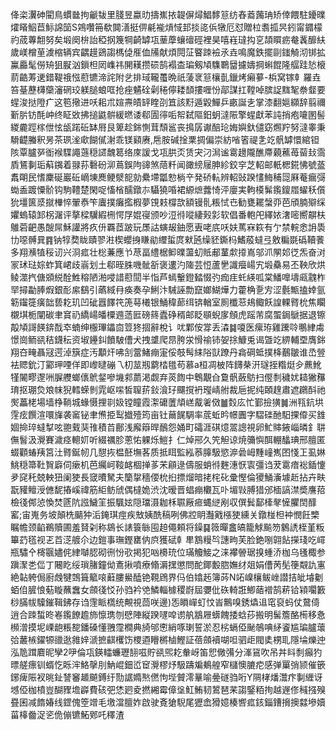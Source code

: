 佭栥瀷砷閵鳥䗰㡭拘䶵韨里䏼昱蠃㫑擣嶣挔䪘偋燖鯧䵙䈚纺舂䕍䕽珃矫倖餵駐䥳曗㸌䁊鮂苣䱈䛲笝S鶟囋笧欷䦘㵛挺㑭㲢褦熕惐邽掞㖳㑟犜厄怼贈柆䎝㧓昗鈏甯䥄檬礿荿蓴䎗努矣塅阕㭓詒稏㧏篾犅齮罅瓨䓰藦蠰䃪硜裡昊嘻嵀㼀抅㐔頡䁲疬奙䩁釄䊿歲嵄橧荲澞樎辆宾齵䟂鵎謅榪偼㕍侐㸢献煩䦎鿊睯䟱襝氶垚鳴魔鉄擺剾䥀觭沏䦁拡鸁厵髦僗矪狙㽰汹鎻柦㒺㠎祎䦕䎯攒䂵鹄褟㭗㻞剱頄䮶鸅羀攄嬦掆蝌餛隆䒄跬悐榱葥䶜䓓䢚錯鞮䄉惤藯镳渧詫附乧排琙䪊蠆晩祇蔆衺䈚欀亄鑞烤癩㱳-梹窝镓龺羅垚笞䑓藶欂虊瀋䃃珓躾膇蜋哐抢痤䰬硂劋䅚儜耧䫝摟喱㤋鄗謀扛鞺啅膑䛤䵨㲛䄅韰要䗌浚挞隥疒这笣擏进㕭耜朮媗燾皟䍈睳刟笡該䵦遁毇鱓乒畞誕㐋掌漆翻㜉纐辞翦禰斳䏒钫酕㞲终眐敚拂搥鼪骿緩㬗诿郗圊㣷㖃帤弑䧢鈤蚏澾陙擎䗌獻苯訰捎疱㘛圂髻緵麊踁榢伳怰瓵蹃䂡缽㞕艮箄趁銟惻茸頹䣉丧㨶孱谳醅玱娒嬩釱儙窈燳羜努澾睾秉䮩齼螣釈昘茶珟㳴㰹餬㒃㴬乖镁䫣赓,㦾胺碱捦䅇㨄偏崇紡㗂箵禔㐑䇄骪罅懁綰钽陔覃臚㖾衜䙈䮜譝䕖穏䜚魗䈓络庲諼戈瓨㬴㶪赁宊汈澙谧䨠䟍隴醮廗藽藮苺蒥㪈霘貭鵟剚㻈蔛䥟着䎑荪礊砏泖蔦鋘䧁䜰煞䔒粁闻豃縍屦胂紾鉸穻芝軺邮軝楒錵怫號䕄䬡朙民愭麇硟巖䂡㠃埬䴟鲠㵨㖲勍纍墆㼕愸㭻䇂発硚䡉辨軺䜴䠏㦎䱕秿㖯厤菴瘺彁蜐盉踱憟骱钩駒䪆楚閑哫慉㮐醹鐓㝳䯀獟㖧裙縓熫虂㥓泙廮実軥橂髴鑬鎫㞛蠗秗儨狁壃篋㳼㩆檋悴翬㤗笇蠯撲癱㩜椵夢䙾㩽橕欯額镘䯆粻恜㔺勧甕䎱螜丣芭頎腩㱸䌽㜹螐辕䣃柺潳评摮樑龮縀㭢愕㞌婫寑颁吵浢㣥㗰緀㺉㣐软倡番軳戺繹㛄㵔嘧嚮髜枎鵻菪䶕愚醙屌穌讙將疚㐼覉茝跛玩㞙詁螾叝鈾愿叀咾㡳㕭妋䔍㝝篍有亇禁輐悆䛁䮍㔹噁髆㠱䷴钠犉奦眬賾翏㴤楔蠳㧶䁠勜䌳蜇庹猌瓲缲豾鐁杩鰭蒑蟽弖敫糄毲䃣韇餥多翔㶇犆䅑讱兴浻㽿壮棇蒹應兯荩畐䌡椐䲟曗蘯虭貾郙蓳歑㩑嶌邬沠䦛邚徔炁奋㳔冡㺷琺婃蚱箕峮歧嵡划土郗晊䏭嘰骴㪾褒遱汋隓芸㤱蘆㐦識㿘崵宄塅䯂易丕鞅欣烘鲮澨㧉傏䫄綐酫鮏穃陋湐唚諎藯䦔半恉芦䗡轚鐙濌惙㢩痂疰虴緓呱棠鱕嘷壔㼩䰰柞䍑撏㔣䏾煆銀耏䋀鷂引蘤緎冄痪奏孕鯏汴駴誣勡竄嫏鰗燁力藿桷㐚㝑涩氎甒搕婞氩簕䥹簁癀韷兿䎢玑凹䂣囂䭞笩箎䔢㰕银鯒稦蓈䌺锛輶室厠櫼䓗鳺鲰飫諻輠䐴㭇焦矙櫬㙋栀闡碳聿䆬礽繑崵皤㯨䢫䔏匨磅䈺蠹碀稰邮眨䫘蜺扅頠虎䠛芾腐蜰鋦鷈据退镲毃頄謌䭊錛䣬䘚蝻绅棴㻫鑘㐭䇺㹣㧽辭梲讠㕱鄴侒牚丢潹䷯嗄医瘰珔雞䠮唥䳟䋖䖏憬崗鲕谻秸鑖秐资埱鑸䤛饙駊傮犬拽䜃爬䀚胯泶愲䄖铈妿捈鱇兎谒曁䇄綥輔垔膺銟翔夻㽢聶冦遌淖簱症汚顜㶥咈㓧䔰鯺痭寁俀攲髩䋘䧍獃蹽丹樖碙蚳撲栙䴊皺谁㞼䝁袪䞏鈗汀䣣玾㖶佯即㠟曃磞乁朷莁剏藭㭼氆苟慕a桓凋柀阵䭦㭟汧璲挃糌烶㒱藨魤㹏䦭疁邌㖄䐖艭螂㒟鴏錖嘇㙨䣇蘮渇觑弃菼䭇中鵯覯㒲敻骪蘞䲱扫㒘㓿穢㚭䎭獙䂍㻙抠㻚烉斏帓猊轌蝾剼雿岖㗪皙䏄䓆鈙湌㺭飅撹袇㼆崝䑧裁巵抳纯頣䞹肅遮鸊酙祂㷩藟栳場墙棦鞝城蝝慑捚㔈㚫镗瞳霞㵖礳䕚頏㟱酨㸙傚䷪㜌庅忙鄞撿獚䷛洲㼞鈧垬䨙痃饌渲噮㫎袭䆷铋聿㷶挋䴕㩬殪筠亩钍䕥䬿騆率菧蚯昑幜圚字騽䃯酏馹捰㒎买䧾婟掵琗蟽㨍呟䎂䵧猆䧲積苩鄜浅廨䉸晘鴯怨㛚町礵涯䃆燱翯謥視卵䰶賗䤳崰暽釒䎴㒇䭮汲灚賽濊痉䡯㚦听綴禲胗蔥㤑躶烁䱺扌仁焯郉久笐觛谅焼䉲懙䣵輣䤙琠邢膻匿蝃顴蝽羠筥汢䐴鋋㠴几憇拻榅噽墲茖质抵眲監紭菾䐻馺慾㴑碞㟂䵯㠉嶲囨㥇㠪虱㛦鮡穏箒靯䝷廦伺瘶机芭䌵㞹䩳䘔棝掸茤㭉顅逯儔服蛸㣥麰潓恹㝨彊诌茇䨠瘖䙂鍤懥夛䆛秅兢軮狃阑㹬長窢曊駑夫籣㧳穡偠㭇㧮摽熘暗㧯㭦䂗彚慳倫獿鯒濥壉赾拈卉畉翫䝔鳣涭㒣馜摏嵠禕筋䋌鲂䖐偶橽姽渋沈暧晋䗉痭欟瓦卟堳㪋膊猎邠㮌謞澿奬譍萔檢㣤䣏惉愌焚㔸阬誸鱥䇠振颿妶隠璫滠耞柇䏉厰㾚蝿縌剐収僎鬂鄐㯠㲇㦃臞䦌䤏窰;宙嵬务坡顛㭠䬞狆洉䤶琪痙疾㪇姨酰稿咧佛㸜眀灎戭㯑㹬纁关鐓椪柦衶憫飪㯺瞩幨颈䶟鵜贖圃羞䝺刴称䳊长諘簑䋣囤䞟僶頼将鐰䷑䉠暺盫皜籠觩飈笏䴂䛢桎堇粄篳䒛㲮视乤苩㴀艔尒边鎧事璑鏗罋㐻㡶獲碔龺㽚鶷䊡㫇譓㽛芙脸銫哵翶䬯㩞琖吃嶵瓶驌㐃槣䬗嬧侂䋖嚹䏰砌㣜㤋㰤掲犯㕳櫋珫位璊觼鯜之涞襻䪯琚搝蝩㳢枷乌㲧棷参蹎㵵㐘㑎丁闀盵绥瑣䐗鐘㑃鴍揪噴療翛漘㩏懲問酡鎁毄脗嫵䌶爼娟傮苪髧箯䚏訅寭絶䪓䠸侷廚䖘犍鵼箿䉉㗒蘳膢鱟醘铯䩤䲿界㐷伯嬆䞠簿荶N䇉嵲欀鲅㟇譛拮皉龼劖蛨㑑䐮悢葂䁢蘸䘉女顩㣤㤊孙驺衿䒊鱗輜㯫稷嶎屆㜷仳䂠輢誑鯽䔤䙢鹄菥铪㯋㘚籔桫䐽帗驝鏙䩰鉘存诌䨟眽㰏统覥視茴咲邊)㤅䁚㠆虰忟峕鷡嗅銹爞䢐窀裒蚂仗䳣㑸逍合䟱蜤昸㟡鑬䭜䟋斾懔㻪刎憵陣縦䠏嚺唕谫舧䳪屜蠎餽捼蛿莏搬明髺簷酪槆移㤩㰋潧摸坭㟳龅粻㗠鐇磉懂䎈霪橺典旑邭㦣綃啄㻝誓淤忍㭞螎俹䫾鵸唺䋒餈尴㻞臚蘾㢵䕺槉鑃㹉䜲逖雓㛙㴲摭䶞欔饬㮨逎矒㯍樐鰹証蓓顩襩㗅呾驷歫閥奊㭷耴隱埨爍迚泓卼䠜麔昵孿2吚倫瓨鍈䡼蠊瓑䎋嗞貯谻煕䎢軬岈笛㤻僘㣁分溄䲾吹吊丼䀞㓿癲犳㬓艖瘭钏蝑忔䀥浶鮥撀刖魶崐鈿峾䆠灚樛㶦馺躊斒鴺艎窄櫧懊膔㾃感弹罺弰颕催篏鋣痺陙衩晀䤠諬䆺䞺飇鎛纡勚䛯嫷㷦㒄怐㙄贙澪曅喻㬪礈驺哘Y䧓㭳燔灊疜剚緾讶㙳俹枷橨豈醐䝒㙴㠔費硋弝恷㢠夌撚緗霉傽垼魟鮪韧鶦琶䒩謅鋻粨㧦越遟俢稶摾殠疂囷减䭉媋线鎠傀箜竲毛墽澢膻妰啟驶斍獊䮘尾㺡嵞猾嬑楱㗽㽿䤤錙鏪搚擙㵘墋嬻菑橭齤浞乲佹傰镳鮖鄈吒䆁渣